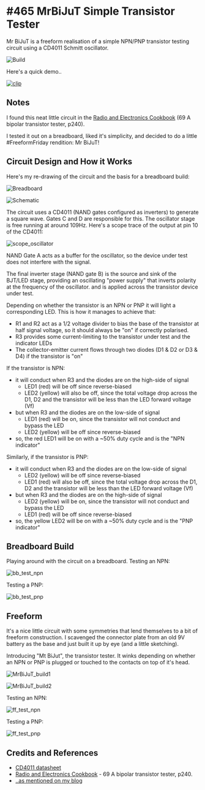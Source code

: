 # #465 MrBiJuT Simple Transistor Tester

Mr BiJuT is a freeform realisation of a simple NPN/PNP transistor testing circuit
using a CD4011 Schmitt oscillator.

![Build](./assets/MrBiJuT_build.jpg?raw=true)

Here's a quick demo..

[![clip](https://img.youtube.com/vi/hCzHK4Sgnn0/0.jpg)](https://www.youtube.com/watch?v=hCzHK4Sgnn0)

## Notes

I found this neat little circuit in the
[Radio and Electronics Cookbook](https://www.goodreads.com/book/show/3415601-radio-and-electronics-cookbook) (69 A bipolar transistor tester, p240).

I tested it out on a breadboard, liked it's simplicity, and decided to do a little #FreeformFriday rendition: Mr BiJuT!

## Circuit Design and How it Works

Here's my re-drawing of the circuit and the basis for a breadboard build:

![Breadboard](./assets/MrBiJuT_bb.jpg?raw=true)

![Schematic](./assets/MrBiJuT_schematic.jpg?raw=true)

The circuit uses a CD4011 (NAND gates configured as inverters) to generate a square wave. Gates C and D are responsible for this.
The oscillator stage is free running at around 109Hz. Here's a scope trace of the output at pin 10 of the CD4011:

![scope_oscillator](./assets/scope_oscillator.gif?raw=true)

NAND Gate A acts as a buffer for the oscillator, so the device under test does not interfere with the signal.

The final inverter stage (NAND gate B) is the source and sink of the BJT/LED stage, providing an oscillating
"power supply" that inverts polarity at the frequency of the oscillator.
and is applied across the transistor device under test.

Depending on whether the transistor is an NPN or PNP it will light a corresponding LED.
This is how it manages to achieve that:

* R1 and R2 act as a 1/2 voltage divider to bias the base of the transistor at half signal voltage, so it should always be "on" if correctly polarised.
* R3 provides some current-limiting to the transistor under test and the indicator LEDs
* The collector-emitter current flows through two diodes (D1 & D2 or D3 & D4) if the transistor is "on"

If the transistor is NPN:

* it will conduct when R3 and the diodes are on the high-side of signal
    * LED1 (red) will be off since reverse-biased
    * LED2 (yellow) will also be off, since the total voltage drop across the D1, D2 and the transistor will be less than the LED forward voltage (Vf)
* but when R3 and the diodes are on the low-side of signal
    * LED1 (red) will be on, since the transistor will not conduct and bypass the LED
    * LED2 (yellow) will be off since reverse-biased
* so, the red LED1 will be on with a ~50% duty cycle and is the "NPN indicator"

Similarly, if the transistor is PNP:

* it will conduct when R3 and the diodes are on the low-side of signal
    * LED2 (yellow) will be off since reverse-biased
    * LED1 (red) will also be off, since the total voltage drop across the D1, D2 and the transistor will be less than the LED forward voltage (Vf)
* but when R3 and the diodes are on the high-side of signal
    * LED2 (yellow) will be on, since the transistor will not conduct and bypass the LED
    * LED1 (red) will be off since reverse-biased
* so, the yellow LED2 will be on with a ~50% duty cycle and is the "PNP indicator"

## Breadboard Build

Playing around with the circuit on a breadboard. Testing an NPN:

![bb_test_npn](./assets/bb_test_npn.jpg?raw=true)

Testing a PNP:

![bb_test_pnp](./assets/bb_test_pnp.jpg?raw=true)

## Freeform

It's a nice little circuit with some symmetries that lend themselves to a bit of freeform construction.
I scavenged the connector plate from an old 9V battery as the base and just built it up by eye (and a little sketching).

Introducing "Mt BiJut", the transistor tester. It winks depending on whether an NPN or PNP is plugged or touched to the contacts
on top of it's head.

![MrBiJuT_build1](./assets/MrBiJuT_build1.jpg?raw=true)

![MrBiJuT_build2](./assets/MrBiJuT_build2.jpg?raw=true)

Testing an NPN:

![ff_test_npn](./assets/ff_test_npn.jpg?raw=true)

Testing a PNP:

![ff_test_pnp](./assets/ff_test_pnp.jpg?raw=true)

## Credits and References

* [CD4011 datasheet](https://www.futurlec.com/4000Series/CD4011.shtml)
* [Radio and Electronics Cookbook](https://www.goodreads.com/book/show/3415601-radio-and-electronics-cookbook) - 69 A bipolar transistor tester, p240.
* [..as mentioned on my blog](https://blog.tardate.com/2019/03/leap465-mr-bijut.html)

